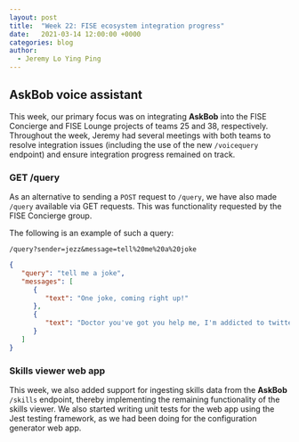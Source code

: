 ```yaml
---
layout: post
title:  "Week 22: FISE ecosystem integration progress"
date:   2021-03-14 12:00:00 +0000
categories: blog
author:
  - Jeremy Lo Ying Ping
---
```


## AskBob voice assistant

This week, our primary focus was on integrating **AskBob** into the FISE Concierge and FISE Lounge projects of teams 25 and 38, respectively. Throughout the week, Jeremy had several meetings with both teams to resolve integration issues (including the use of the new `/voicequery` endpoint) and ensure integration progress remained on track.

### GET /query

As an alternative to sending a `POST` request to `/query`, we have also made `/query` available via GET requests. This was functionality requested by the FISE Concierge group.

The following is an example of such a query:

```
/query?sender=jezz&message=tell%20me%20a%20joke
```

```json
{
   "query": "tell me a joke",
   "messages": [
      {
         "text": "One joke, coming right up!"
      },
      {
         "text": "Doctor you've got you help me, I'm addicted to twitter. Doctor: I don't follow you."
      }
   ]
}
```

### Skills viewer web app

This week, we also added support for ingesting skills data from the **AskBob** `/skills` endpoint, thereby implementing the remaining functionality of the skills viewer. We also started writing unit tests for the web app using the Jest testing framework, as we had been doing for the configuration generator web app.

